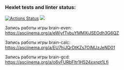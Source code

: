 ### Hexlet tests and linter status:
[![Actions Status](https://github.com/Alexandr071990/python-project-49/workflows/hexlet-check/badge.svg)](https://github.com/Alexandr071990/python-project-49/actions)
<a href="https://codeclimate.com/github/Alexandr071990/python-project-49/maintainability"><img src="https://api.codeclimate.com/v1/badges/4b9361ea8167b6ce9a3b/maintainability" /></a>

Запись работы игры brain-even:
https://asciinema.org/a/eWiyfTvbuYMMXiJSEOdh3G6QZ

Запись работы игры brain-calc:
https://asciinema.org/a/EU7hiJQrDtKZs7OIMJzJeND01

Запись работы игры brain-gcd:
https://asciinema.org/a/o6vFURbFltr1H524xxnpt1Lfi